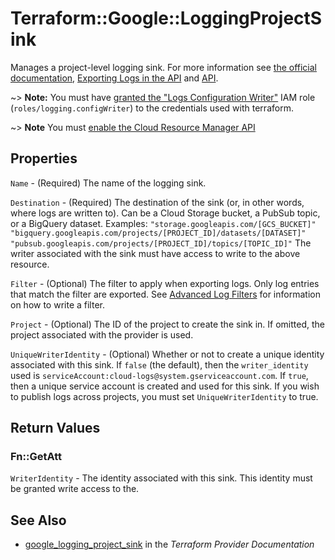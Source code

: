# Terraform::Google::LoggingProjectSink

Manages a project-level logging sink. For more information see
[the official documentation](https://cloud.google.com/logging/docs/),
[Exporting Logs in the API](https://cloud.google.com/logging/docs/api/tasks/exporting-logs)
and
[API](https://cloud.google.com/logging/docs/reference/v2/rest/).

~> **Note:** You must have [granted the "Logs Configuration Writer"](https://cloud.google.com/logging/docs/access-control) IAM role (`roles/logging.configWriter`) to the credentials used with terraform.

~> **Note** You must [enable the Cloud Resource Manager API](https://console.cloud.google.com/apis/library/cloudresourcemanager.googleapis.com)

## Properties

`Name` - (Required) The name of the logging sink.

`Destination` - (Required) The destination of the sink (or, in other words, where logs are written to). Can be a Cloud Storage bucket, a PubSub topic, or a BigQuery dataset. Examples: ``` "storage.googleapis.com/[GCS_BUCKET]" "bigquery.googleapis.com/projects/[PROJECT_ID]/datasets/[DATASET]" "pubsub.googleapis.com/projects/[PROJECT_ID]/topics/[TOPIC_ID]" ``` The writer associated with the sink must have access to write to the above resource.

`Filter` - (Optional) The filter to apply when exporting logs. Only log entries that match the filter are exported. See [Advanced Log Filters](https://cloud.google.com/logging/docs/view/advanced_filters) for information on how to write a filter.

`Project` - (Optional) The ID of the project to create the sink in. If omitted, the project associated with the provider is used.

`UniqueWriterIdentity` - (Optional) Whether or not to create a unique identity associated with this sink. If `false` (the default), then the `writer_identity` used is `serviceAccount:cloud-logs@system.gserviceaccount.com`. If `true`, then a unique service account is created and used for this sink. If you wish to publish logs across projects, you must set `UniqueWriterIdentity` to true.


## Return Values

### Fn::GetAtt

`WriterIdentity` - The identity associated with this sink. This identity must be granted write access to the.

## See Also

* [google_logging_project_sink](https://www.terraform.io/docs/providers/google/r/logging_project_sink.html) in the _Terraform Provider Documentation_